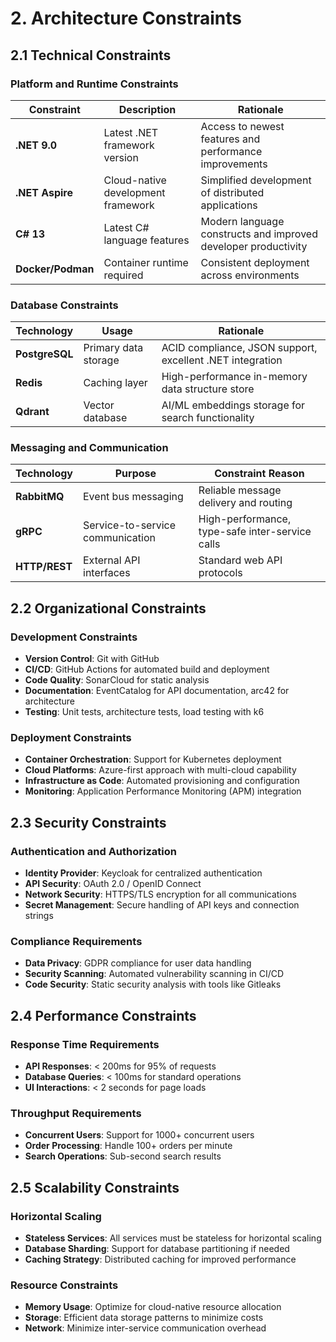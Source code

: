 # 2. Architecture Constraints

## 2.1 Technical Constraints

### Platform and Runtime Constraints
| Constraint | Description | Rationale |
|------------|-------------|-----------|
| **.NET 9.0** | Latest .NET framework version | Access to newest features and performance improvements |
| **.NET Aspire** | Cloud-native development framework | Simplified development of distributed applications |
| **C# 13** | Latest C# language features | Modern language constructs and improved developer productivity |
| **Docker/Podman** | Container runtime required | Consistent deployment across environments |

### Database Constraints
| Technology | Usage | Rationale |
|------------|-------|-----------|
| **PostgreSQL** | Primary data storage | ACID compliance, JSON support, excellent .NET integration |
| **Redis** | Caching layer | High-performance in-memory data structure store |
| **Qdrant** | Vector database | AI/ML embeddings storage for search functionality |

### Messaging and Communication
| Technology | Purpose | Constraint Reason |
|------------|---------|------------------|
| **RabbitMQ** | Event bus messaging | Reliable message delivery and routing |
| **gRPC** | Service-to-service communication | High-performance, type-safe inter-service calls |
| **HTTP/REST** | External API interfaces | Standard web API protocols |

## 2.2 Organizational Constraints

### Development Constraints
- **Version Control**: Git with GitHub
- **CI/CD**: GitHub Actions for automated build and deployment
- **Code Quality**: SonarCloud for static analysis
- **Documentation**: EventCatalog for API documentation, arc42 for architecture
- **Testing**: Unit tests, architecture tests, load testing with k6

### Deployment Constraints
- **Container Orchestration**: Support for Kubernetes deployment
- **Cloud Platforms**: Azure-first approach with multi-cloud capability
- **Infrastructure as Code**: Automated provisioning and configuration
- **Monitoring**: Application Performance Monitoring (APM) integration

## 2.3 Security Constraints

### Authentication and Authorization
- **Identity Provider**: Keycloak for centralized authentication
- **API Security**: OAuth 2.0 / OpenID Connect
- **Network Security**: HTTPS/TLS encryption for all communications
- **Secret Management**: Secure handling of API keys and connection strings

### Compliance Requirements
- **Data Privacy**: GDPR compliance for user data handling
- **Security Scanning**: Automated vulnerability scanning in CI/CD
- **Code Security**: Static security analysis with tools like Gitleaks

## 2.4 Performance Constraints

### Response Time Requirements
- **API Responses**: < 200ms for 95% of requests
- **Database Queries**: < 100ms for standard operations
- **UI Interactions**: < 2 seconds for page loads

### Throughput Requirements
- **Concurrent Users**: Support for 1000+ concurrent users
- **Order Processing**: Handle 100+ orders per minute
- **Search Operations**: Sub-second search results

## 2.5 Scalability Constraints

### Horizontal Scaling
- **Stateless Services**: All services must be stateless for horizontal scaling
- **Database Sharding**: Support for database partitioning if needed
- **Caching Strategy**: Distributed caching for improved performance

### Resource Constraints
- **Memory Usage**: Optimize for cloud-native resource allocation
- **Storage**: Efficient data storage patterns to minimize costs
- **Network**: Minimize inter-service communication overhead